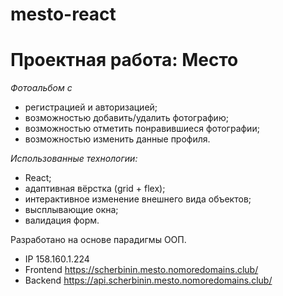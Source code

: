 # mesto-react
# Проектная работа: Место

*Фотоальбом с*
* регистрацией и авторизацией;
* возможностью добавить/удалить фотографию;
* возможностью отметить понравившиеся фотографии;
* возможностью изменить данные профиля.

*Использованные технологии:*
* React;
* адаптивная вёрстка (grid + flex);
* интерактивное изменение внешнего вида объектов;
* высплывающие окна;
* валидация форм.

Разработано на основе парадигмы ООП.

* IP 158.160.1.224
* Frontend https://scherbinin.mesto.nomoredomains.club/
* Backend https://api.scherbinin.mesto.nomoredomains.club/
